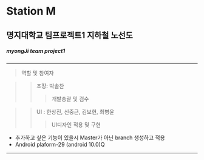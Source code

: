 # Station M
## 명지대학교 팀프로젝트1 지하철 노선도 
##### myongJi team project1
<hr/>

>역할 및 참여자

>>조장: 박솔찬   
>>>개발총괄 및 검수   

>>UI : 한상진, 신중근, 김보현, 최병윤
>>>UI디자인 적용 및 구현   

- 추가하고 싶은 기능이 있을시 Master가 아닌 branch 생성하고 적용
- Android plaform-29 (android 10.0)Q
<hr/>


